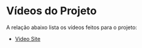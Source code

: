 # Vídeos do Projeto
A relação abaixo lista os vídeos feitos para o projeto:
 - [Video Site](https://youtu.be/fUBeoBWQqeA)



